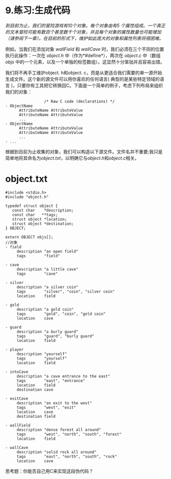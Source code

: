 # 9.练习:生成代码

*到目前为止，我们的冒险游戏有10个对象。每个对象由有5 个属性组成。一个真正的文本冒险可能有数百个甚至数千个对象，并且每个对象的属性数量也可能增加（请参阅下一章）。在目前的形式下，维护如此庞大的对象和属性列表将很困难。*

例如，当我们在添加对象 *wallField* 和 *wallCave* 时，我们必须在三个不同的位置执行此操作：一次在 *object.h* 中（作为*#define*），两次在 *object.c* 中（数组 *objs* 中的一个元素，以及一个单独的标签数组）。这显然十分笨拙并且容易出错。

我们将不再手工维护object. h和object. c，而是从更适合我们需要的单一源开始生成文件。这个新的源文件可以用你喜欢的任何语言( 典型的是某些特定领域的语言 )，只要你有工具把它转换回C。下面是一个简单的例子，考虑下列布局来组织我们的对象：

```Plain
                 /* Raw C code (declarations) */
- ObjectName
      AttributeName AttributeValue
      AttributeName AttributeValue
      ...
- ObjectName
      AttributeName AttributeValue
      AttributeName AttributeValue
      ...
- ...
```

根据到目前为止收集的对象，我们可以构造以下源文件。文件名并不重要;我只是简单地将其命名为*object.txt*，以明确它与*object.h*和*object.c*相关。

# object.txt

```Plain
#include <stdio.h>
#include "object.h"

typedef struct object {
   const char    *description;
   const char   **tags;
   struct object *location;
   struct object *destination;
} OBJECT;

extern OBJECT objs[];
//对象
- field
     description "an open field"
     tags        "field"

- cave
     description "a little cave"
     tags        "cave"

- silver
     description "a silver coin"
     tags        "silver", "coin", "silver coin"
     location    field

- gold
     description "a gold coin"
     tags        "gold", "coin", "gold coin"
     location    cave

- guard
     description "a burly guard"
     tags        "guard", "burly guard"
     location    field

- player
     description "yourself"
     tags        "yourself"
     location    field

- intoCave
     description "a cave entrance to the east"
     tags        "east", "entrance"
     location    field
     destination cave

- exitCave
     description "an exit to the west"
     tags        "west", "exit"
     location    cave
     destination field

- wallField
     description "dense forest all around"
     tags        "west", "north", "south", "forest"
     location    field

- wallCave
     description "solid rock all around"
     tags        "east", "north", "south", "rock"
     location    cave
```

思考题：你能否自己用C来实现这段伪代码？